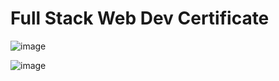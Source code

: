 # Full Stack Web Dev Certificate

![image](https://user-images.githubusercontent.com/71519918/106687455-c1bd3d00-6591-11eb-9a51-70c12d47806c.png)

![image](https://user-images.githubusercontent.com/71519918/106687581-0052f780-6592-11eb-82ac-5b6c618c6fff.png)
